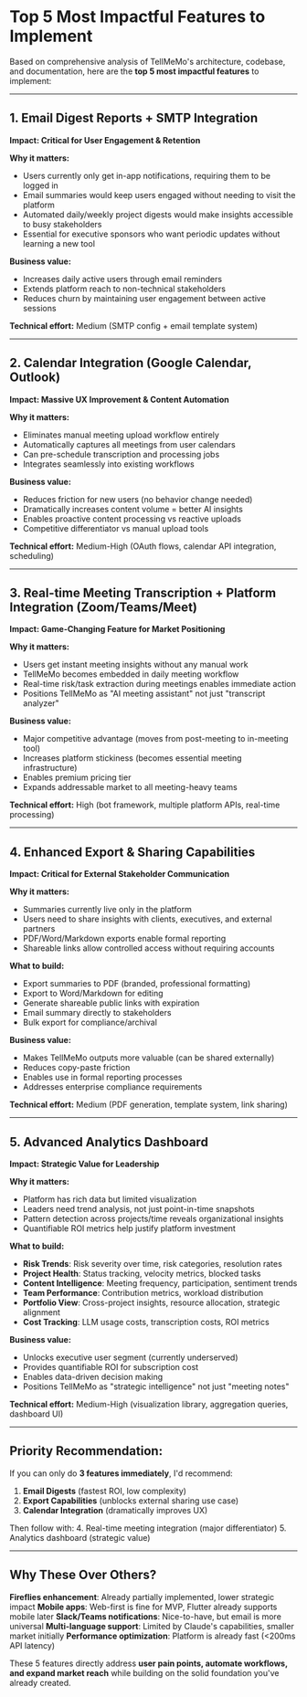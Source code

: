 # Top 5 Most Impactful Features to Implement

Based on comprehensive analysis of TellMeMo's architecture, codebase, and documentation, here are the **top 5 most impactful features** to implement:

---

## 1. **Email Digest Reports + SMTP Integration**
**Impact: Critical for User Engagement & Retention**

**Why it matters:**
- Users currently only get in-app notifications, requiring them to be logged in
- Email summaries would keep users engaged without needing to visit the platform
- Automated daily/weekly project digests would make insights accessible to busy stakeholders
- Essential for executive sponsors who want periodic updates without learning a new tool

**Business value:**
- Increases daily active users through email reminders
- Extends platform reach to non-technical stakeholders
- Reduces churn by maintaining user engagement between active sessions

**Technical effort:** Medium (SMTP config + email template system)

---

## 2. **Calendar Integration (Google Calendar, Outlook)**
**Impact: Massive UX Improvement & Content Automation**

**Why it matters:**
- Eliminates manual meeting upload workflow entirely
- Automatically captures all meetings from user calendars
- Can pre-schedule transcription and processing jobs
- Integrates seamlessly into existing workflows

**Business value:**
- Reduces friction for new users (no behavior change needed)
- Dramatically increases content volume = better AI insights
- Enables proactive content processing vs reactive uploads
- Competitive differentiator vs manual upload tools

**Technical effort:** Medium-High (OAuth flows, calendar API integration, scheduling)

---

## 3. **Real-time Meeting Transcription + Platform Integration (Zoom/Teams/Meet)**
**Impact: Game-Changing Feature for Market Positioning**

**Why it matters:**
- Users get instant meeting insights without any manual work
- TellMeMo becomes embedded in daily meeting workflow
- Real-time risk/task extraction during meetings enables immediate action
- Positions TellMeMo as "AI meeting assistant" not just "transcript analyzer"

**Business value:**
- Major competitive advantage (moves from post-meeting to in-meeting tool)
- Increases platform stickiness (becomes essential meeting infrastructure)
- Enables premium pricing tier
- Expands addressable market to all meeting-heavy teams

**Technical effort:** High (bot framework, multiple platform APIs, real-time processing)

---

## 4. **Enhanced Export & Sharing Capabilities**
**Impact: Critical for External Stakeholder Communication**

**Why it matters:**
- Summaries currently live only in the platform
- Users need to share insights with clients, executives, and external partners
- PDF/Word/Markdown exports enable formal reporting
- Shareable links allow controlled access without requiring accounts

**What to build:**
- Export summaries to PDF (branded, professional formatting)
- Export to Word/Markdown for editing
- Generate shareable public links with expiration
- Email summary directly to stakeholders
- Bulk export for compliance/archival

**Business value:**
- Makes TellMeMo outputs more valuable (can be shared externally)
- Reduces copy-paste friction
- Enables use in formal reporting processes
- Addresses enterprise compliance requirements

**Technical effort:** Medium (PDF generation, template system, link sharing)

---

## 5. **Advanced Analytics Dashboard**
**Impact: Strategic Value for Leadership**

**Why it matters:**
- Platform has rich data but limited visualization
- Leaders need trend analysis, not just point-in-time snapshots
- Pattern detection across projects/time reveals organizational insights
- Quantifiable ROI metrics help justify platform investment

**What to build:**
- **Risk Trends**: Risk severity over time, risk categories, resolution rates
- **Project Health**: Status tracking, velocity metrics, blocked tasks
- **Content Intelligence**: Meeting frequency, participation, sentiment trends
- **Team Performance**: Contribution metrics, workload distribution
- **Portfolio View**: Cross-project insights, resource allocation, strategic alignment
- **Cost Tracking**: LLM usage costs, transcription costs, ROI metrics

**Business value:**
- Unlocks executive user segment (currently underserved)
- Provides quantifiable ROI for subscription cost
- Enables data-driven decision making
- Positions TellMeMo as "strategic intelligence" not just "meeting notes"

**Technical effort:** Medium-High (visualization library, aggregation queries, dashboard UI)

---

## **Priority Recommendation:**

If you can only do **3 features immediately**, I'd recommend:

1. **Email Digests** (fastest ROI, low complexity)
2. **Export Capabilities** (unblocks external sharing use case)
3. **Calendar Integration** (dramatically improves UX)

Then follow with:
4. Real-time meeting integration (major differentiator)
5. Analytics dashboard (strategic value)

---

## **Why These Over Others?**

**Fireflies enhancement**: Already partially implemented, lower strategic impact
**Mobile apps**: Web-first is fine for MVP, Flutter already supports mobile later
**Slack/Teams notifications**: Nice-to-have, but email is more universal
**Multi-language support**: Limited by Claude's capabilities, smaller market initially
**Performance optimization**: Platform is already fast (<200ms API latency)

These 5 features directly address **user pain points, automate workflows, and expand market reach** while building on the solid foundation you've already created.
